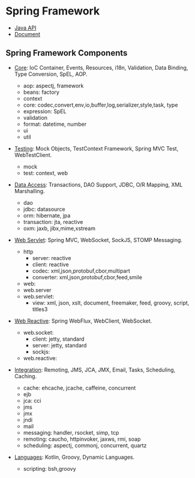 # Spring Framework
- [Java API](https://docs.spring.io/spring/docs/current/javadoc-api/overview-summary.html)
- [Document](https://docs.spring.io/spring-framework/docs/current/spring-framework-reference/)

## Spring Framework Components
- [Core](https://docs.spring.io/spring-framework/docs/current/spring-framework-reference/core.html): IoC Container, Events, Resources, i18n, Validation, Data Binding, Type Conversion, SpEL, AOP.
     - aop: aspectj, framework
     - beans: factory
     - context
     - core: codec,convert,env,io,buffer,log,serializer,style,task, type
     - expression: SpEL
     - validation
     - format: datetime, number
     - ui
     - util
- [Testing](https://docs.spring.io/spring-framework/docs/current/spring-framework-reference/testing.html): Mock Objects, TestContext Framework, Spring MVC Test, WebTestClient.
     - mock    
     - test: context, web
- [Data Access](https://docs.spring.io/spring-framework/docs/current/spring-framework-reference/data-access.html): Transactions, DAO Support, JDBC, O/R Mapping, XML Marshalling.
     - dao
     - jdbc: datasource
     - orm: hibernate, jpa
     - transaction: jta, reactive
     - oxm: jaxb, jibx,mime,xstream
- [Web Servlet](https://docs.spring.io/spring-framework/docs/current/spring-framework-reference/web.html#spring-web): Spring MVC, WebSocket, SockJS, STOMP Messaging.
     - http
         - server: reactive
         - client: reactive
         - codec: xml,json,protobuf,cbor,multipart
         - converter: xml,json,protobuf,cbor,feed,smile    
     - web:
     - web.server
     - web.servlet: 
         - view: xml, json, xslt, document, freemaker, feed, groovy, script, titles3
    
- [Web Reactive](https://docs.spring.io/spring-framework/docs/current/spring-framework-reference/web-reactive.html#spring-webflux): Spring WebFlux, WebClient, WebSocket.
     - web.socket: 
          - client: jetty, standard
          - server: jetty, standard
          - sockjs: 
     - web.reactive:
- [Integration](https://docs.spring.io/spring-framework/docs/current/spring-framework-reference/integration.html#spring-integration):  Remoting, JMS, JCA, JMX, Email, Tasks, Scheduling, Caching.
     - cache: ehcache, jcache, caffeine, concurrent
     - ejb
     - jca: cci
     - jms
     - jmx
     - jndi
     - mail  
     - messaging: handler, rsocket, simp, tcp
     - remoting: caucho, httpinvoker, jaxws, rmi, soap     
     - scheduling: aspectj, commonj, concurrent, quartz
- [Languages](https://docs.spring.io/spring-framework/docs/current/spring-framework-reference/languages.html#languages): Kotlin, Groovy, Dynamic Languages.
     - scripting: bsh,groovy









